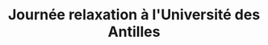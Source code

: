 ---
mediaType: Image
image: /images/gallery/uda_1.jpg
alt: something
title: "Journée relaxation à l'Université des Antilles"
description: "Journée relaxation à l'Université des Antilles, avec une Séance de Luxson - Psio"
---